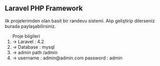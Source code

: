 ## Laravel PHP Framework


ilk projelerimden olan basit bir randevu sistemi. Alıp geliştirip dilerseniz burada paylaşabilirsiniz.
  
  <ol>Proje bilgileri
  <li>-> Laravel : 4.2</li>
  	<li>-> Database : mysql</li>
  	<li>-> admin path /admin</li>
  	<li>->  username : admin@admin.com
        password : admin</li>
  </ol>
